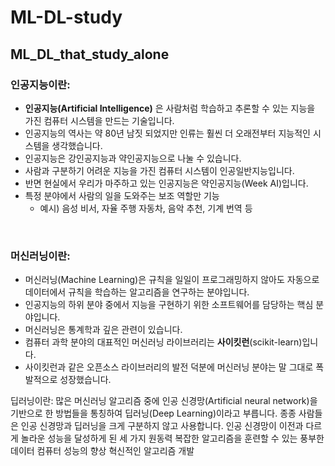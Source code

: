 # ML-DL-study


## ML_DL_that_study_alone

### 인공지능이란:
- **인공지능(Artificial Intelligence)** 은 사람처럼 학습하고 추론할 수 있는 지능을 가진 컴퓨터 시스템을 만드는 기술입니다.
- 인공지능의 역사는 약 80년 남짓 되었지만 인류는 훨씬 더 오래전부터 지능적인 시스템을 생각했습니다.
- 인공지능은 강인공지능과 약인공지능으로 나눌 수 있습니다.
- 사람과 구분하기 어려운 지능을 가진 컴퓨터 시스템이 인공일반지능입니다.
- 반면 현실에서 우리가 마주하고 있는 인공지능은 약인공지능(Week AI)입니다.
- 특정 분야에서 사람의 일을 도와주는 보조 역할만 기능
    - 예시) 음성 비서, 자율 주행 자동차, 음악 추천, 기계 번역 등
 
 <br>

### 머신러닝이란:
- 머신러닝(Machine Learning)은 규칙을 일일이 프로그래밍하지 않아도 자동으로 데이터에서 규칙을 학습하는 알고리즘을 연구하는 분야입니다.
- 인공지능의 하위 분야 중에서 지능을 구현하기 위한 소프트웨어를 담당하는 핵심 분야입니다.
- 머신러닝은 통계학과 깊은 관련이 있습니다.
- 컴퓨터 과학 분야의 대표적인 머신러닝 라이브러리는 **사이킷런**(scikit-learn)입니다.
- 사이킷런과 같은 오픈소스 라이브러리의 발전 덕분에 머신러닝 분야는 말 그대로 폭발적으로 성장했습니다.
 

딥러닝이란:
많은 머신러닝 알고리즘 중에 인공 신경망(Artificial neural network)을 기반으로 한 방법들을 통칭하여 딥러닝(Deep Learning)이라고 부릅니다.
종종 사람들은 인공 신경망과 딥러닝을 크게 구분하지 않고 사용합니다.
인공 신경망이 이전과 다르게 놀라운 성능을 달성하게 된 세 가지 원동력
복잡한 알고리즘을 훈련할 수 있는 풍부한 데이터
컴퓨터 성능의 향상
혁신적인 알고리즘 개발
